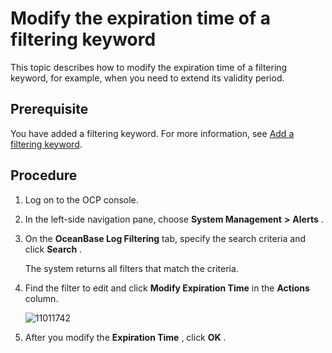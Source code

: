 Modify the expiration time of a filtering keyword 
======================================================================

This topic describes how to modify the expiration time of a filtering keyword, for example, when you need to extend its validity period. 

Prerequisite 
---------------------------------

You have added a filtering keyword. For more information, see [Add a filtering keyword](/en-US/3.ob-cloud-platform/9.use-alert-management/17.add-filter-keywords.md).

Procedure 
------------------------------

1. Log on to the OCP console.

   

2. In the left-side navigation pane, choose **System Management** **\>** **Alerts** .

   

3. On the **OceanBase Log Filtering** tab, specify the search criteria and click **Search** . 

   The system returns all filters that match the criteria.
   

4. Find the filter to edit and click **Modify Expiration Time** in the **Actions** column.

   ![11011742](https://help-static-aliyun-doc.aliyuncs.com/assets/img/en-US/4414306461/p346450.png)
   

5. After you modify the **Expiration Time** , click **OK** .

   



